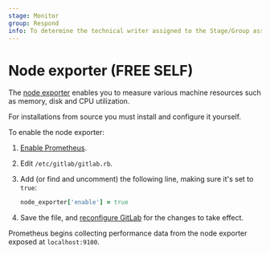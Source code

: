```yaml
---
stage: Monitor
group: Respond
info: To determine the technical writer assigned to the Stage/Group associated with this page, see https://about.gitlab.com/handbook/engineering/ux/technical-writing/#assignments
---
```


# Node exporter **(FREE SELF)**

The [node exporter](https://github.com/prometheus/node_exporter) enables you to measure
various machine resources such as memory, disk and CPU utilization.

For installations from source you must install and configure it yourself.

To enable the node exporter:

1. [Enable Prometheus](index.md#configuring-prometheus).
1. Edit `/etc/gitlab/gitlab.rb`.
1. Add (or find and uncomment) the following line, making sure it's set to `true`:

   ```ruby
   node_exporter['enable'] = true
   ```

1. Save the file, and [reconfigure GitLab](../../restart_gitlab.md#omnibus-gitlab-reconfigure)
   for the changes to take effect.

Prometheus begins collecting performance data from the node exporter
exposed at `localhost:9100`.
